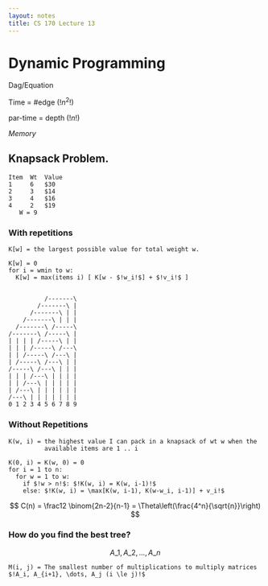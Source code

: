 ```yaml
---
layout: notes
title: CS 170 Lecture 13
---
```


# Dynamic Programming

Dag/Equation

Time = #edge ($!n^2!$)

par-time = depth ($!n!$)

_Memory_


## Knapsack Problem.

    Item  Wt  Value
    1     6   $30
    2     3   $14
    3     4   $16
    4     2   $19
       W = 9

### With repetitions

    K[w] = the largest possible value for total weight w.

    K[w] = 0
    for i = wmin to w:
      K[w] = max(items i) [ K[w - $!w_i!$] + $!v_i!$ ] 


              /-------\
            /-------\ |
          /-------\ | |
        /-------\ | | |
      /-------\ /-----\
    /-------\ /-----\ |
    | | | | /-----\ | |
    | | | /-----\ /---\
    | | /-----\ /---\ |
    | /-----\ /---\ | |
    /-----\ /---\ | | |
    | | | /---\ | | | |
    | | /---\ | | | | |
    | /---\ | | | | | |
    /---\ | | | | | | |
    0 1 2 3 4 5 6 7 8 9

### Without Repetitions

    K(w, i) = the highest value I can pack in a knapsack of wt w when the
              available items are 1 .. i

    K(0, i) = K(w, 0) = 0
    for i = 1 to n:
      for w = 1 to w:
        if $!w > n!$: $!K(w, i) = K(w, i-1)!$
        else: $!K(w, i) = \max[K(w, i-1), K(w-w_i, i-1)] + v_i!$

$$ C(n) = \frac12 \binom{2n-2}{n-1} = \Theta\left(\frac{4^n}{\sqrt{n}}\right) $$

### How do you find the best tree?

$$A\_1, A\_2, \dots, A\_n$$

    M(i, j) = The smallest number of multiplications to multiply matrices
    $!A_i, A_{i+1}, \dots, A_j (i \le j)!$


